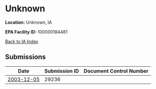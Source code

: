 # Unknown

**Location:** Unknown, IA

**EPA Facility ID:** 100000184481

[Back to IA Index](../../index.md)

## Submissions

| Date | Submission ID | Document Control Number |
|------|--------------|-------------------------|
| [2003-12-05](submissions/29236.md) | 29236 |  |
